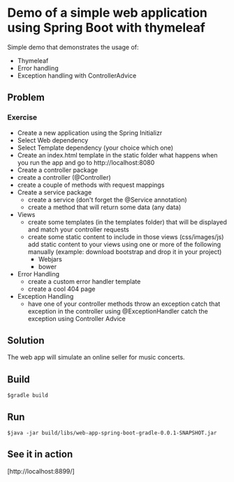 # Demo of a simple web application using Spring Boot with thymeleaf

Simple demo that demonstrates the usage of:

* Thymeleaf
* Error handling
* Exception handling with ControllerAdvice

## Problem
### Exercise

* Create a new application using the Spring Initializr
* Select Web dependency
* Select Template dependency (your choice which one)
* Create an index.html template in the static folder
what happens when you run the app and go to http://localhost:8080
* Create a controller package
* create a controller (@Controller)
* create a couple of methods with request mappings
* Create a service package
    * create a service (don't forget the @Service annotation)
    * create a method that will return some data (any data)
* Views
    * create some templates (in the templates folder) that will be displayed and match your controller requests
    * create some static content to include in those views (css/images/js)
add static content to your views using one or more of the following
manually (example: download bootstrap and drop it in your project)
        * Webjars
        * bower
* Error Handling
    * create a custom error handler template
    * create a cool 404 page
* Exception Handling
    * have one of your controller methods throw an exception
catch that exception in the controller using @ExceptionHandler
catch the exception using Controller Advice

## Solution
The web app will simulate an online seller for music concerts.     
                                                                                       
## Build
``$gradle build``
                                                                                       
## Run
``$java -jar build/libs/web-app-spring-boot-gradle-0.0.1-SNAPSHOT.jar``
                                                                                       
## See it in action
[http://localhost:8899/]                                                                                       